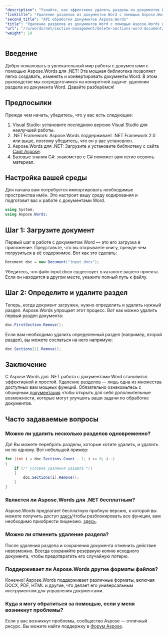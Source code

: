 ```yaml
---
"description": "Узнайте, как эффективно удалять разделы из документов Word с помощью Aspose.Words для .NET. Это подробное руководство подробно описывает все необходимые условия."
"linktitle": "Удаление разделов из документов Word с помощью Aspose.Words в .NET"
"second_title": "API обработки документов Aspose.Words"
"title": "Удаление разделов из документов Word с помощью Aspose.Words в .NET"
"url": "/ru/words/net/section-management/delete-sections-word-document/"
"weight": 10
---
```


## Введение

Добро пожаловать в увлекательный мир работы с документами с помощью Aspose.Words для .NET! Эта мощная библиотека позволяет легко создавать, изменять и конвертировать документы Word. В этом руководстве мы сосредоточимся на конкретной задаче: удалении раздела из документа Word. Давайте разберёмся!

## Предпосылки

Прежде чем начать, убедитесь, что у вас есть следующее:

1. Visual Studio: установите последнюю версию Visual Studio для наилучшей работы.
2. .NET Framework: Aspose.Words поддерживает .NET Framework 2.0 или выше, поэтому убедитесь, что он у вас установлен.
3. Aspose.Words для .NET: Загрузите и установите библиотеку с сайта [Сайт Aspose](https://releases.aspose.com/words/net/).
4. Базовые знания C#: знакомство с C# поможет вам легко освоить материал.

## Настройка вашей среды

Для начала вам потребуется импортировать необходимые пространства имён. Это настроит вашу среду кодирования и подготовит вас к работе с документами Word.

```csharp
using System;
using Aspose.Words;
```

## Шаг 1: Загрузите документ

Первый шаг в работе с документом Word — это его загрузка в приложение. Представьте, что вы открываете книгу, прежде чем погрузиться в её содержимое. Вот как это сделать:

```csharp
Document doc = new Document("input.docx");
```

Убедитесь, что файл input.docx существует в каталоге вашего проекта. Если он находится в другом месте, укажите полный путь к файлу.

## Шаг 2: Определите и удалите раздел

Теперь, когда документ загружен, нужно определить и удалить нужный раздел. Aspose.Words упрощает этот процесс. Вот как можно удалить первый раздел документа:

```csharp
doc.FirstSection.Remove();
```

Если вам необходимо удалить определенный раздел (например, второй раздел), вы можете сослаться на него напрямую:

```csharp
doc.Sections[1].Remove();
```

## Заключение

С Aspose.Words для .NET работа с документами Word становится эффективной и простой. Удаление разделов — лишь одна из множества доступных вам мощных функций. Обязательно ознакомьтесь с обширным [документация](https://reference.aspose.com/words/net/) чтобы открыть для себя дополнительные возможности, которые могут улучшить ваши задачи по обработке документов.

## Часто задаваемые вопросы

### Можно ли удалить несколько разделов одновременно?
Да! Вы можете перебрать разделы, которые хотите удалить, и удалить их по одному. Вот небольшой пример:

```csharp
for (int i = doc.Sections.Count - 1; i >= 0; i--)
{
    if (/* условие удаления раздела */)
    {
        doc.Sections[i].Remove();
    }
}
```

### Является ли Aspose.Words для .NET бесплатным?
Aspose.Words предлагает бесплатную пробную версию, к которой вы можете получить доступ [здесь](https://releases.aspose.com/)Чтобы разблокировать все функции, вам необходимо приобрести лицензию. [здесь](https://purchase.aspose.com/buy).

### Можно ли отменить удаление раздела?
После удаления раздела и сохранения документа отменить действие невозможно. Всегда сохраняйте резервную копию исходного документа, чтобы предотвратить его случайную потерю.

### Поддерживает ли Aspose.Words другие форматы файлов?
Конечно! Aspose.Words поддерживает различные форматы, включая DOCX, PDF, HTML и другие, что делает его универсальным инструментом для управления документами.

### Куда я могу обратиться за помощью, если у меня возникнут проблемы?
Если у вас возникнут проблемы, сообщество Aspose — отличный ресурс. Вы можете найти поддержку в [Форум Aspose](https://forum.aspose.com/c/words/8).